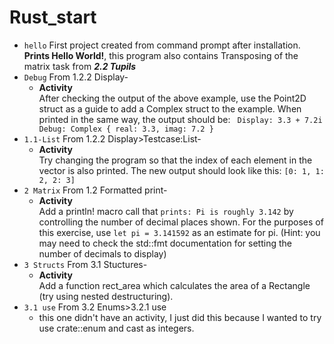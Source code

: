 # Rust_start


- ```hello``` First project created from command prompt after installation. **Prints Hello World!**, this program also contains Transposing of the matrix task from ***2.2 Tupils***
- ```Debug``` From 1.2.2 Display-
   - **Activity** <br />
After checking the output of the above example, use the Point2D struct as a guide to add a Complex struct to the example. When printed in the same way, the output should be:
``` Display: 3.3 + 7.2i```
   ``` Debug: Complex { real: 3.3, imag: 7.2 }```
- ```1.1-List``` From 1.2.2 Display>Testcase:List-
   - **Activity** <br />
Try changing the program so that the index of each element in the vector is also printed. The new output should look like this:
```[0: 1, 1: 2, 2: 3]```
- ```2 Matrix``` From 1.2 Formatted print-
   - **Activity** <br />
Add a println! macro call that ```prints: Pi is roughly 3.142``` by controlling the number of decimal places shown. For the purposes of this exercise, use ```let pi = 3.141592``` as an estimate for pi. (Hint: you may need to check the std::fmt documentation for setting the number of decimals to display)
- ```3 Structs``` From 3.1 Stuctures-
   - **Activity** <br />
Add a function rect_area which calculates the area of a Rectangle (try using nested destructuring).
- ```3.1 use``` From 3.2 Enums>3.2.1 use
  - this one didn't have an activity, I just did this because I wanted to try use crate::enum and cast as integers.
